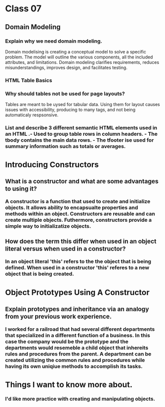 # Class 07

## Domain Modeling

### Explain why we need domain modeling.
Domain modelising is creating a conceptual model to solve a specific problem. The model will outline the various components, all the included attributes, and limitations. Domain modeling clarifies requirements, reduces misunderstandings, improves design, and facilitates testing.

### HTML Table Basics

### Why should tables not be used for page layouts?
Tables are meant to be uysed for tabular data. Using them for layout causes issues with accessibility, producing to many tags, and not being automaticaly respsonsive. 

### List and describe 3 different semantic HTML elements used in an HTML <table>.
<thead>- Used to group table rows in column headers.
<tbody>- The tbody contains the main data rows.
<tfooter>- The tfooter ise used for summary information such as totals or averages.

## Introducing Constructors

### What is a constructor and what are some advantages to using it?
A constructor is a function that used to create and initialize objects. It allows ability to encapsualte properties and methods within an object. Constructors are reusable and can create multiple objects. Futhermore, constructors provide a simple way to initializatize objects.

### How does the term this differ when used in an object literal versus when used in a constructor?
In an object literal 'this' refers to the the object that is being defined. When used in a constructor 'this' referes to a new object that is being created.

## Object Prototypes Using A Constructor

### Explain prototypes and inheritance via an analogy from your previous work experience.
I worked for a railroad that had several different departments that specialized in a different function of a business. In this case the company would be the prototype and the departments would resemeble a child object that inhereits rules and procedures from the parent. A department can be created utilizing the common rules and procedures while having its own uniqiue methods to accomplish its tasks. 

## Things I want to know more about.
I'd like more practice with creating and manipulating objects.
